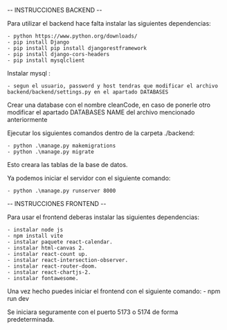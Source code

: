  -- INSTRUCCIONES BACKEND --

Para utilizar el backend hace falta instalar las siguientes dependencias:

    - python https://www.python.org/downloads/
    - pip install Django
    - pip install pip install djangorestframework
    - pip install django-cors-headers
    - pip install mysqlclient

Instalar mysql :

    - segun el usuario, password y host tendras que modificar el archivo backend/backend/settings.py en el apartado DATABASES

Crear una database con el nombre cleanCode, en caso de ponerle otro modificar el apartado DATABASES NAME del archivo mencionado anteriormente

Ejecutar los siguientes comandos dentro de la carpeta ./backend:

    - python .\manage.py makemigrations
    - python .\manage.py migrate

Esto creara las tablas de la base de datos.

Ya podemos iniciar el servidor con el siguiente comando:

    - python .\manage.py runserver 8000


 -- INSTRUCCIONES FRONTEND --

Para usar el frontend deberas instalar las siguientes dependencias:

    - instalar node js
    - npm install vite
    - instalar paquete react-calendar.
    - instalar html-canvas 2.
    - instalar react-count up.
    - instalar react-intersection-observer.
    - instalar react-router-doom.
    - instalar react-chartjs-2.
    - instalar fontawesome.

Una vez hecho puedes iniciar el frontend con el siguiente comando:
    - npm run dev

Se iniciara seguramente con el puerto 5173 o 5174 de forma predeterminada.